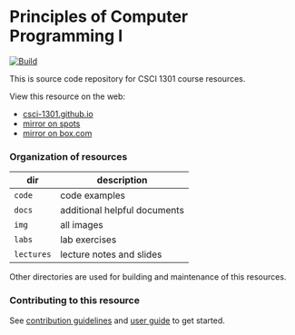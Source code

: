 # Principles of Computer Programming I

[![Build](https://github.com/csci-1301/csci-1301.github.io/actions/workflows/build.yaml/badge.svg?branch=main)](https://github.com/csci-1301/csci-1301.github.io/actions/workflows/build.yaml)

This is source code repository for CSCI 1301 course resources.

View this resource on the web:

- [csci-1301.github.io](https://csci-1301.github.io)
- [mirror on spots](https://spots.augusta.edu/caubert/teaching/csci-1301/)
- [mirror on box.com](https://augustauniversity.box.com/s/omis1adqth97bouvwxfwmlhwyiv6gwo1)

### Organization of resources

| dir | description |
--- | ---
| `code` | code examples |
| `docs` | additional helpful documents |
| `img` | all images |
| `labs` | lab exercises |
| `lectures` | lecture notes and slides |

Other directories are used for building and maintenance of this resources.

### Contributing to this resource

See [contribution guidelines](https://csci-1301.github.io/contributing) and [user guide](https://csci-1301.github.io/user_guide) to get started.
